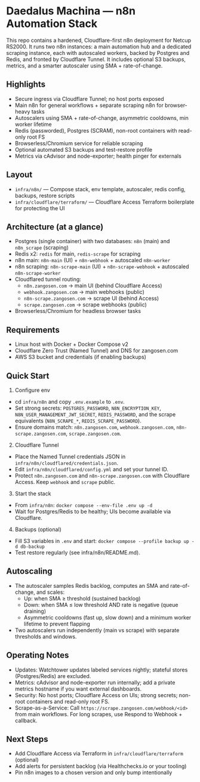 # Daedalus Machina — n8n Automation Stack

This repo contains a hardened, Cloudflare-first n8n deployment for Netcup RS2000. It runs two n8n instances: a main automation hub and a dedicated scraping instance, each with autoscaled workers, backed by Postgres and Redis, and fronted by Cloudflare Tunnel. It includes optional S3 backups, metrics, and a smarter autoscaler using SMA + rate-of-change.

## Highlights
- Secure ingress via Cloudflare Tunnel; no host ports exposed
- Main n8n for general workflows + separate scraping n8n for browser-heavy tasks
- Autoscalers using SMA + rate-of-change, asymmetric cooldowns, min worker lifetime
- Redis (passworded), Postgres (SCRAM), non-root containers with read-only root FS
- Browserless/Chromium service for reliable scraping
- Optional automated S3 backups and test-restore profile
- Metrics via cAdvisor and node-exporter; health pinger for externals

## Layout
- `infra/n8n/` — Compose stack, env template, autoscaler, redis config, backups, restore scripts
- `infra/cloudflare/terraform/` — Cloudflare Access Terraform boilerplate for protecting the UI

## Architecture (at a glance)
- Postgres (single container) with two databases: `n8n` (main) and `n8n_scrape` (scraping)
- Redis x2: `redis` for main, `redis-scrape` for scraping
- n8n main: `n8n-main` (UI) + `n8n-webhook` + autoscaled `n8n-worker`
- n8n scraping: `n8n-scrape-main` (UI) + `n8n-scrape-webhook` + autoscaled `n8n-scrape-worker`
- Cloudflared tunnel routing:
  - `n8n.zangosen.com` → main UI (behind Cloudflare Access)
  - `webhook.zangosen.com` → main webhooks (public)
  - `n8n-scrape.zangosen.com` → scrape UI (behind Access)
  - `scrape.zangosen.com` → scrape webhooks (public)
- Browserless/Chromium for headless browser tasks

## Requirements
- Linux host with Docker + Docker Compose v2
- Cloudflare Zero Trust (Named Tunnel) and DNS for zangosen.com
- AWS S3 bucket and credentials (if enabling backups)

## Quick Start
1) Configure env
- cd `infra/n8n` and copy `.env.example` to `.env`.
- Set strong secrets: `POSTGRES_PASSWORD`, `N8N_ENCRYPTION_KEY`, `N8N_USER_MANAGEMENT_JWT_SECRET`, `REDIS_PASSWORD`, and the scrape equivalents (`N8N_SCRAPE_*`, `REDIS_SCRAPE_PASSWORD`).
- Ensure domains match: `n8n.zangosen.com`, `webhook.zangosen.com`, `n8n-scrape.zangosen.com`, `scrape.zangosen.com`.

2) Cloudflare Tunnel
- Place the Named Tunnel credentials JSON in `infra/n8n/cloudflared/credentials.json`.
- Edit `infra/n8n/cloudflared/config.yml` and set your tunnel ID.
- Protect `n8n.zangosen.com` and `n8n-scrape.zangosen.com` with Cloudflare Access. Keep `webhook` and `scrape` public.

3) Start the stack
- From `infra/n8n`: `docker compose --env-file .env up -d`
- Wait for Postgres/Redis to be healthy; UIs become available via Cloudflare.

4) Backups (optional)
- Fill S3 variables in `.env` and start: `docker compose --profile backup up -d db-backup`
- Test restore regularly (see infra/n8n/README.md).

## Autoscaling
- The autoscaler samples Redis backlog, computes an SMA and rate-of-change, and scales:
  - Up: when SMA ≥ threshold (sustained backlog)
  - Down: when SMA ≤ low threshold AND rate is negative (queue draining)
  - Asymmetric cooldowns (fast up, slow down) and a minimum worker lifetime to prevent flapping
- Two autoscalers run independently (main vs scrape) with separate thresholds and windows.

## Operating Notes
- Updates: Watchtower updates labeled services nightly; stateful stores (Postgres/Redis) are excluded.
- Metrics: cAdvisor and node-exporter run internally; add a private metrics hostname if you want external dashboards.
- Security: No host ports; Cloudflare Access on UIs; strong secrets; non-root containers and read-only root FS.
- Scrape-as-a-Service: Call `https://scrape.zangosen.com/webhook/<id>` from main workflows. For long scrapes, use Respond to Webhook + callback.

## Next Steps
- Add Cloudflare Access via Terraform in `infra/cloudflare/terraform` (optional)
- Add alerts for persistent backlog (via Healthchecks.io or your tooling)
- Pin n8n images to a chosen version and only bump intentionally

